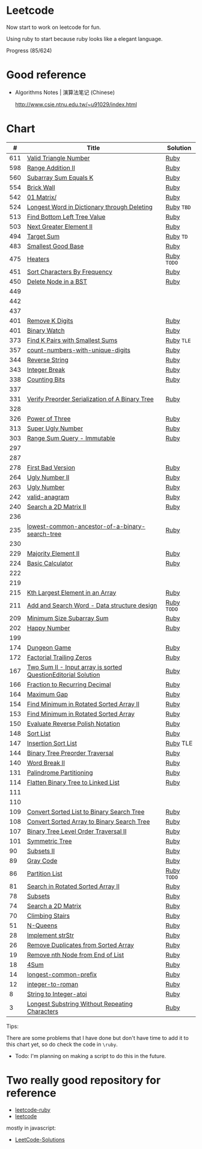# Leetcode

Now start to work on leetcode for fun.

Using ruby to start because ruby looks like a elegant language.

Progress (85/624)

# Good reference

- Algorithms Notes | 演算法笔记 (Chinese)

  http://www.csie.ntnu.edu.tw/~u91029/index.html

# Chart

| # | Title | Solution |
|---|-------|----------|
| 611 | [Valid Triangle Number](https://leetcode.com/problems/valid-triangle-number/) | [Ruby](./ruby/Q611/Q611.rb) |
| 598 | [Range Addition II](https://leetcode.com/problems/range-addition-ii/) | [Ruby](./ruby/Q598/Q598.rb) |
| 560 | [Subarray Sum Equals K](https://leetcode.com/problems/subarray-sum-equals-k/) | [Ruby](./ruby/Q560/Q560.rb) |
| 554 | [Brick Wall](https://leetcode.com/problems/brick-wall/) | [Ruby](./ruby/Q554/Q554.rb) |
| 542 | [01 Matrix/](https://leetcode.com/problems/01-matrix/) | [Ruby](./ruby/Q542/Q542.rb) |
| 524 | [Longest Word in Dictionary through Deleting](https://leetcode.com/problems/longest-word-in-dictionary-through-deleting/#/description) | [Ruby](./ruby/Q524/Q524.rb) `TBD` |
| 513 | [Find Bottom Left Tree Value](https://leetcode.com/problems/find-bottom-left-tree-value/) | [Ruby](./ruby/Q513/Q513.rb) |
| 503 | [Next Greater Element II](https://leetcode.com/problems/next-greater-element-ii/) | [Ruby](./ruby/Q503/Q503.rb) |
| 494 | [Target Sum](https://leetcode.com/problems/target-sum/) | [Ruby](./ruby/Q494/Q494.rb) `TD`|
| 483 | [Smallest Good Base](https://leetcode.com/problems/smallest-good-base/) | [Ruby](./ruby/Q483/Q483.rb) |
| 475 | [Heaters](https://leetcode.com/problems/heaters/) | [Ruby](./ruby/Q475/Q475.rb) `TODO` |
| 451 | [Sort Characters By Frequency](https://leetcode.com/problems/sort-characters-by-frequency/) | [Ruby](./ruby/Q451/Q451.rb)
| 450 | [Delete Node in a BST](https://leetcode.com/problems/delete-node-in-a-bst/) | [Ruby](./ruby/Q450/Q450.rb) |
| 449 |
| 442 |
| 437 |
| 401 | [Remove K Digits](https://leetcode.com/problems/remove-k-digits/) | [Ruby](./ruby/Q402/Q402.rb) |
| 401 | [Binary Watch](https://leetcode.com/problems/binary-watch/) | [Ruby](./ruby/Q401/Q401.rb) |
| 373 | [Find K Pairs with Smallest Sums](https://leetcode.com/problems/find-k-pairs-with-smallest-sums/?tab=Description) | [Ruby](./ruby/Q373/Q373.rb) `TLE`|
| 357 | [count-numbers-with-unique-digits](https://leetcode.com/problems/count-numbers-with-unique-digits/) | [Ruby](./ruby/Q357/Q357.rb) |
| 344 | [Reverse String](https://leetcode.com/problems/reverse-string/) | [Ruby](./ruby/Q344/Q344.rb) |
| 343 | [Integer Break](https://leetcode.com/problems/integer-break/) | [Ruby](./ruby/Q343/Q343.rb) |
| 338 | [Counting Bits](https://leetcode.com/problems/counting-bits/) | [Ruby](./ruby/Q338/Q338.rb) | 
| 337 |
| 331 | [Verify Preorder Serialization of A Binary Tree](https://leetcode.com/problems/verify-preorder-serialization-of-a-binary-tree/) | [Ruby](./ruby/Q331/Q331.rb) |
| 328 |
| 326 | [Power of Three](https://leetcode.com/problems/power-of-three/) | [Ruby](.ruby/Q326/Q326.rb) |
| 313 | [Super Ugly Number](https://leetcode.com/problems/super-ugly-number/) | [Ruby](./ruby/Q313/Q313.rb) |
| 303 | [Range Sum Query - Immutable ](https://leetcode.com/problems/range-sum-query-immutable/) | [Ruby](./ruby/Q303/Q303.rb) |
| 297 |
| 287 |
| 278 | [First Bad Version](https://leetcode.com/problems/first-bad-version/) | [Ruby](./ruby/Q278/Q278.rb) |
| 264 | [Ugly Number II](https://leetcode.com/problems/ugly-number-ii/) | [Ruby](./ruby/Q264/Q264.rb) | 
| 263 | [Ugly Number](https://leetcode.com/problems/ugly-number/) | [Ruby](./ruby/Q263/Q263.rb) |
| 242 | [valid-anagram](https://leetcode.com/problems/valid-anagram/)| [Ruby](./ruby/Q242/Q242.rb) |
| 240 | [Search a 2D Matrix II](https://leetcode.com/problems/search-a-2d-matrix-ii/) | [Ruby](./ruby/Q240/Q240.rb) | 
| 236 |
| 235 | [lowest-common-ancestor-of-a-binary-search-tree](https://leetcode.com/problems/lowest-common-ancestor-of-a-binary-search-tree/) | [Ruby](./ruby/Q235/Q235.rb) |
| 230 |
| 229 | [Majority Element II](https://leetcode.com/problems/majority-element-ii/) | [Ruby](./ruby/Q229/Q229.rb) |
| 224 | [Basic Calculator](https://leetcode.com/problems/basic-calculator/) | [Ruby](./ruby/Q224/Q224.rb) | 
| 222 |
| 219 |
| 215 | [Kth Largest Element in an Array](https://leetcode.com/problems/kth-largest-element-in-an-array) | [Ruby](./ruby/Q215/Q215.rb) |
| 211 | [Add and Search Word - Data structure design](https://leetcode.com/problems/add-and-search-word-data-structure-design/) | [Ruby](./ruby/Q211/Q211.rb) `TODO` |
| 209 | [Minimum Size Subarray Sum](https://leetcode.com/problems/minimum-size-subarray-sum/) | [Ruby](./ruby/Q209/Q209.rb) |
| 202 | [Happy Number](https://leetcode.com/problems/happy-number/) | [Ruby](./ruby/Q202/Q202.rb) |
| 199 |
| 174 | [Dungeon Game](https://leetcode.com/problems/dungeon-game/) | [Ruby](./ruby/Q174/Q174.rb) |
| 172 | [Factorial Trailing Zeros](https://leetcode.com/problems/factorial-trailing-zeroes/) | [Ruby](./ruby/Q172/Q172.rb) |
| 167 | [Two Sum II - Input array is sorted  QuestionEditorial Solution](https://leetcode.com/problems/two-sum-ii-input-array-is-sorted/) | [Ruby](./ruby/Q167/Q167.rb) |
| 166 | [Fraction to Recurring Decimal](https://leetcode.com/problems/fraction-to-recurring-decimal/) | [Ruby](./ruby/Q166/Q166.rb) |
| 164 | [Maximum Gap](https://leetcode.com/problems/maximum-gap/) | [Ruby](./ruby/Q164/Q164.rb) |
| 154 | [Find Minimum in Rotated Sorted Array II](https://leetcode.com/problems/find-minimum-in-rotated-sorted-array-ii/) | [Ruby](./ruby/Q154/Q154.rb) |
| 153 | [Find Minimum in Rotated Sorted Array](https://leetcode.com/problems/find-minimum-in-rotated-sorted-array/) | [Ruby](./ruby/Q153/Q153.rb) |
| 150 | [Evaluate Reverse Polish Notation](https://leetcode.com/problems/evaluate-reverse-polish-notation/) | [Ruby](./ruby/Q150/Q150.rb) |
| 148 | [Sort List](https://leetcode.com/problems/sort-list/) | [Ruby](./ruby/Q148/Q148.rb) |
| 147 | [Insertion Sort List](https://leetcode.com/problems/insertion-sort-list/) | [Ruby](./ruby/Q147/Q147.rb) TLE |
| 144 | [Binary Tree Preorder Traversal](https://leetcode.com/problems/binary-tree-preorder-traversal/) | [Ruby](./ruby/Q144/Q144.rb) |
| 140 | [Word Break II](https://leetcode.com/problems/word-break-ii/) | [Ruby](./ruby/Q140/Q140.rb) |
| 131 | [Palindrome Partitioning](https://leetcode.com/problems/palindrome-partitioning/) | [Ruby](./ruby/Q131/Q131.rb) | 
| 114 | [Flatten Binary Tree to Linked List](https://leetcode.com/problems/flatten-binary-tree-to-linked-list/) | [Ruby](./ruby/Q114/Q114.rb) |
| 111 |
| 110 |
| 109 | [Convert Sorted List to Binary Search Tree](https://leetcode.com/problems/convert-sorted-list-to-binary-search-tree/) | [Ruby](./ruby/Q109/Q109.rb) |
| 108 | [Convert Sorted Array to Binary Search Tree](https://leetcode.com/problems/convert-sorted-array-to-binary-search-tree/) | [Ruby](./ruby/Q108/Q108.rb) |
| 107 | [Binary Tree Level Order Traversal II](https://leetcode.com/problems/binary-tree-level-order-traversal-ii/) | [Ruby](./ruby/Q107/Q107.rb) |
| 101 | [Symmetric Tree](https://leetcode.com/problems/symmetric-tree/) | [Ruby](./ruby/Q101/Q101.rb) |
| 90  | [Subsets II](https://leetcode.com/problems/subsets-ii/) | [Ruby](./ruby/Q90/Q90.rb) |
| 89  | [Gray Code](https://leetcode.com/problems/gray-code/) | [Ruby](./ruby/Q89/Q89.rb) |
| 86  | [Partition List](https://leetcode.com/problems/partition-list/) | [Ruby](./ruby/Q86/Q86.rb) `TODO`|
| 81  | [Search in Rotated Sorted Array II](https://leetcode.com/problems/https://leetcode.com/problems/search-in-rotated-sorted-array-ii/) | [Ruby](./ruby/Q81/Q81.rb) |
| 78  | [Subsets](https://leetcode.com/problems/subsets) | [Ruby](./ruby/Q78/Q78.rb) |
| 74  | [Search a 2D Matrix](https://leetcode.com/problems/search-a-2d-matrix/) | [Ruby](./ruby/Q74/Q74.rb) |
| 70  | [Climbing Stairs](https://leetcode.com/problems/climbing-stairs/) | [Ruby](./ruby/Q70/Q70.rb) |
| 51  | [N-Queens](https://leetcode.com/problems/n-queens/) | [Ruby](./ruby/Q51/Q51.rb) |
| 28  | [Implement strStr](https://leetcode.com/problems/implement-strstr/) | [Ruby](./ruby/Q28/Q28.rb) |
| 26  | [Remove Duplicates from Sorted Array](https://leetcode.com/problems/remove-duplicates-from-sorted-array/) | [Ruby](./ruby/Q26/Q26.rb) |
| 19  | [Remove nth Node from End of List](https://leetcode.com/problems/remove-nth-node-from-end-of-list/) | [Ruby](./ruby/Q19/Q19.rb) |
| 18  | [4Sum](https://leetcode.com/problems/4sum/) | [Ruby](./ruby/Q18/Q18.rb) |
| 14  | [longest-common-prefix](https://leetcode.com/problems/longest-common-prefix/) | [Ruby](./ruby/Q14/Q14.rb) |
| 12  | [integer-to-roman](https://leetcode.com/problems/integer-to-roman/) | [Ruby](./ruby/Q12/Q12.rb) |
| 8   | [String to Integer-atoi](https://leetcode.com/problems/string-to-integer-atoi/) | [Ruby](./ruby/Q8/Q8.rb) |
| 3   | [Longest Substring Without Repeating Characters](https://leetcode.com/problems/longest-substring-without-repeating-characters/) | [Ruby](./ruby/Q3/Q3.rb) |

Tips:

There are some problems that I have done but don't have time to add it to this chart yet, so do check the code in `\ruby`.

- Todo: I'm planning on making a script to do this in the future.

# Two really good repository for reference

- [leetcode-ruby](https://github.com/shichao-an/leetcode-ruby)
- [leetcode](https://github.com/0x01f7/leetcode)

mostly in javascript:

- [LeetCode-Solutions](https://github.com/iplus26/LeetCode-Solutions)
